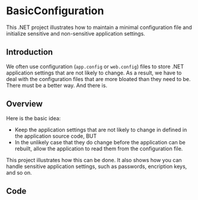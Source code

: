 # BasicConfiguration
This .NET project illustrates how to maintain a minimal configuration file and initialize sensitive and non-sensitive application settings.

## Introduction
We often use configuration (`app.config` or `web.config`) files to store .NET application settings that are not likely to change. As a result, we have to deal with the configuration files that are more bloated than they need to be. There must be a better way. And there is.

## Overview
Here is the basic idea:

- Keep the application settings that are not likely to change in defined in the application source code, BUT
- In the unlikely case that they do change before the application can be rebuilt, allow the application to read them from the configuration file.

This project illustrates how this can be done. It also shows how you can handle sensitive application settings, such as passwords, encription keys, and so on.

## Code

